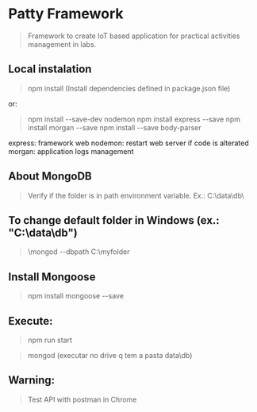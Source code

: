 # Patty Framework

> Framework to create IoT based application for practical activities management in labs.



## Local instalation

> npm install 
(Install dependencies defined in package.json file)

or:
> npm install --save-dev nodemon
> npm install express --save
> npm install morgan --save
> npm install --save body-parser

express: framework web
nodemon: restart web server if code is alterated
morgan: application logs management

## About MongoDB
>Verify if the folder is in path environment variable. Ex.: C:\data\db\

## To change default folder in Windows (ex.: "C:\data\db")
>\mongod --dbpath C:\myfolder

## Install Mongoose
>npm install mongoose --save



## Execute:

> npm run start

> mongod (executar no drive q tem a pasta data\db)


## Warning:

> Test API with postman in Chrome


